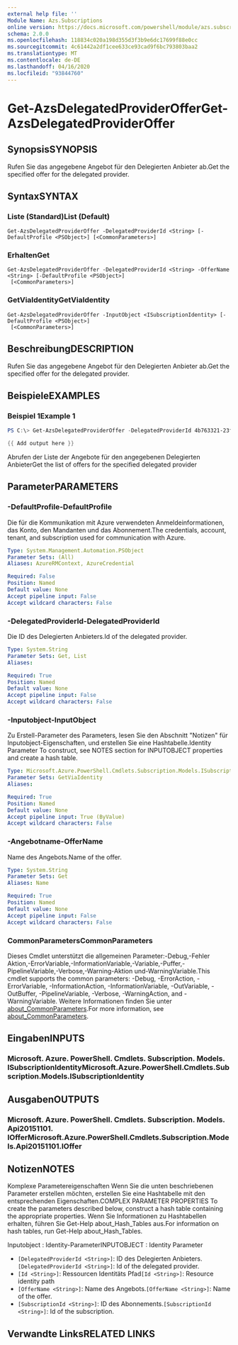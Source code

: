```yaml
---
external help file: ''
Module Name: Azs.Subscriptions
online version: https://docs.microsoft.com/powershell/module/azs.subscriptions/get-azsdelegatedprovideroffer
schema: 2.0.0
ms.openlocfilehash: 118834c020a198d355d3f3b9e6dc17699f88e0cc
ms.sourcegitcommit: 4c61442a2df1cee633ce93cad9f6bc793803baa2
ms.translationtype: MT
ms.contentlocale: de-DE
ms.lasthandoff: 04/16/2020
ms.locfileid: "93844760"
---
```

# <span data-ttu-id="fea58-101">Get-AzsDelegatedProviderOffer</span><span class="sxs-lookup"><span data-stu-id="fea58-101">Get-AzsDelegatedProviderOffer</span></span>

## <span data-ttu-id="fea58-102">Synopsis</span><span class="sxs-lookup"><span data-stu-id="fea58-102">SYNOPSIS</span></span>
<span data-ttu-id="fea58-103">Rufen Sie das angegebene Angebot für den Delegierten Anbieter ab.</span><span class="sxs-lookup"><span data-stu-id="fea58-103">Get the specified offer for the delegated provider.</span></span>

## <span data-ttu-id="fea58-104">Syntax</span><span class="sxs-lookup"><span data-stu-id="fea58-104">SYNTAX</span></span>

### <span data-ttu-id="fea58-105">Liste (Standard)</span><span class="sxs-lookup"><span data-stu-id="fea58-105">List (Default)</span></span>
```
Get-AzsDelegatedProviderOffer -DelegatedProviderId <String> [-DefaultProfile <PSObject>] [<CommonParameters>]
```

### <span data-ttu-id="fea58-106">Erhalten</span><span class="sxs-lookup"><span data-stu-id="fea58-106">Get</span></span>
```
Get-AzsDelegatedProviderOffer -DelegatedProviderId <String> -OfferName <String> [-DefaultProfile <PSObject>]
 [<CommonParameters>]
```

### <span data-ttu-id="fea58-107">GetViaIdentity</span><span class="sxs-lookup"><span data-stu-id="fea58-107">GetViaIdentity</span></span>
```
Get-AzsDelegatedProviderOffer -InputObject <ISubscriptionIdentity> [-DefaultProfile <PSObject>]
 [<CommonParameters>]
```

## <span data-ttu-id="fea58-108">Beschreibung</span><span class="sxs-lookup"><span data-stu-id="fea58-108">DESCRIPTION</span></span>
<span data-ttu-id="fea58-109">Rufen Sie das angegebene Angebot für den Delegierten Anbieter ab.</span><span class="sxs-lookup"><span data-stu-id="fea58-109">Get the specified offer for the delegated provider.</span></span>

## <span data-ttu-id="fea58-110">Beispiele</span><span class="sxs-lookup"><span data-stu-id="fea58-110">EXAMPLES</span></span>

### <span data-ttu-id="fea58-111">Beispiel 1</span><span class="sxs-lookup"><span data-stu-id="fea58-111">Example 1</span></span>
```powershell
PS C:\> Get-AzsDelegatedProviderOffer -DelegatedProviderId 4b763321-23f5-4a45-a44d-9ccfdd705a3d

{{ Add output here }}
```

<span data-ttu-id="fea58-112">Abrufen der Liste der Angebote für den angegebenen Delegierten Anbieter</span><span class="sxs-lookup"><span data-stu-id="fea58-112">Get the list of offers for the specified delegated provider</span></span>

## <span data-ttu-id="fea58-113">Parameter</span><span class="sxs-lookup"><span data-stu-id="fea58-113">PARAMETERS</span></span>

### <span data-ttu-id="fea58-114">-DefaultProfile</span><span class="sxs-lookup"><span data-stu-id="fea58-114">-DefaultProfile</span></span>
<span data-ttu-id="fea58-115">Die für die Kommunikation mit Azure verwendeten Anmeldeinformationen, das Konto, den Mandanten und das Abonnement.</span><span class="sxs-lookup"><span data-stu-id="fea58-115">The credentials, account, tenant, and subscription used for communication with Azure.</span></span>

```yaml
Type: System.Management.Automation.PSObject
Parameter Sets: (All)
Aliases: AzureRMContext, AzureCredential

Required: False
Position: Named
Default value: None
Accept pipeline input: False
Accept wildcard characters: False

```

### <span data-ttu-id="fea58-116">-DelegatedProviderId</span><span class="sxs-lookup"><span data-stu-id="fea58-116">-DelegatedProviderId</span></span>
<span data-ttu-id="fea58-117">Die ID des Delegierten Anbieters.</span><span class="sxs-lookup"><span data-stu-id="fea58-117">Id of the delegated provider.</span></span>

```yaml
Type: System.String
Parameter Sets: Get, List
Aliases:

Required: True
Position: Named
Default value: None
Accept pipeline input: False
Accept wildcard characters: False

```

### <span data-ttu-id="fea58-118">-Inputobject</span><span class="sxs-lookup"><span data-stu-id="fea58-118">-InputObject</span></span>
<span data-ttu-id="fea58-119">Zu Erstell-Parameter des Parameters, lesen Sie den Abschnitt "Notizen" für Inputobject-Eigenschaften, und erstellen Sie eine Hashtabelle.</span><span class="sxs-lookup"><span data-stu-id="fea58-119">Identity Parameter To construct, see NOTES section for INPUTOBJECT properties and create a hash table.</span></span>

```yaml
Type: Microsoft.Azure.PowerShell.Cmdlets.Subscription.Models.ISubscriptionIdentity
Parameter Sets: GetViaIdentity
Aliases:

Required: True
Position: Named
Default value: None
Accept pipeline input: True (ByValue)
Accept wildcard characters: False

```

### <span data-ttu-id="fea58-120">-Angebotname</span><span class="sxs-lookup"><span data-stu-id="fea58-120">-OfferName</span></span>
<span data-ttu-id="fea58-121">Name des Angebots.</span><span class="sxs-lookup"><span data-stu-id="fea58-121">Name of the offer.</span></span>

```yaml
Type: System.String
Parameter Sets: Get
Aliases: Name

Required: True
Position: Named
Default value: None
Accept pipeline input: False
Accept wildcard characters: False

```

### <span data-ttu-id="fea58-122">CommonParameters</span><span class="sxs-lookup"><span data-stu-id="fea58-122">CommonParameters</span></span>
<span data-ttu-id="fea58-123">Dieses Cmdlet unterstützt die allgemeinen Parameter:-Debug,-Fehler Aktion,-ErrorVariable,-InformationVariable,-Variable,-Puffer,-PipelineVariable,-Verbose,-Warning-Aktion und-WarningVariable.</span><span class="sxs-lookup"><span data-stu-id="fea58-123">This cmdlet supports the common parameters: -Debug, -ErrorAction, -ErrorVariable, -InformationAction, -InformationVariable, -OutVariable, -OutBuffer, -PipelineVariable, -Verbose, -WarningAction, and -WarningVariable.</span></span> <span data-ttu-id="fea58-124">Weitere Informationen finden Sie unter [about_CommonParameters](http://go.microsoft.com/fwlink/?LinkID=113216).</span><span class="sxs-lookup"><span data-stu-id="fea58-124">For more information, see [about_CommonParameters](http://go.microsoft.com/fwlink/?LinkID=113216).</span></span>

## <span data-ttu-id="fea58-125">Eingaben</span><span class="sxs-lookup"><span data-stu-id="fea58-125">INPUTS</span></span>

### <span data-ttu-id="fea58-126">Microsoft. Azure. PowerShell. Cmdlets. Subscription. Models. ISubscriptionIdentity</span><span class="sxs-lookup"><span data-stu-id="fea58-126">Microsoft.Azure.PowerShell.Cmdlets.Subscription.Models.ISubscriptionIdentity</span></span>

## <span data-ttu-id="fea58-127">Ausgaben</span><span class="sxs-lookup"><span data-stu-id="fea58-127">OUTPUTS</span></span>

### <span data-ttu-id="fea58-128">Microsoft. Azure. PowerShell. Cmdlets. Subscription. Models. Api20151101. IOffer</span><span class="sxs-lookup"><span data-stu-id="fea58-128">Microsoft.Azure.PowerShell.Cmdlets.Subscription.Models.Api20151101.IOffer</span></span>



## <span data-ttu-id="fea58-129">Notizen</span><span class="sxs-lookup"><span data-stu-id="fea58-129">NOTES</span></span>

<span data-ttu-id="fea58-130">Komplexe Parametereigenschaften Wenn Sie die unten beschriebenen Parameter erstellen möchten, erstellen Sie eine Hashtabelle mit den entsprechenden Eigenschaften.</span><span class="sxs-lookup"><span data-stu-id="fea58-130">COMPLEX PARAMETER PROPERTIES To create the parameters described below, construct a hash table containing the appropriate properties.</span></span> <span data-ttu-id="fea58-131">Wenn Sie Informationen zu Hashtabellen erhalten, führen Sie Get-Help about_Hash_Tables aus.</span><span class="sxs-lookup"><span data-stu-id="fea58-131">For information on hash tables, run Get-Help about_Hash_Tables.</span></span>

<span data-ttu-id="fea58-132">Inputobject <ISubscriptionIdentity> : Identity-Parameter</span><span class="sxs-lookup"><span data-stu-id="fea58-132">INPUTOBJECT <ISubscriptionIdentity>: Identity Parameter</span></span>
  - <span data-ttu-id="fea58-133">`[DelegatedProviderId <String>]`: ID des Delegierten Anbieters.</span><span class="sxs-lookup"><span data-stu-id="fea58-133">`[DelegatedProviderId <String>]`: Id of the delegated provider.</span></span>
  - <span data-ttu-id="fea58-134">`[Id <String>]`: Ressourcen Identitäts Pfad</span><span class="sxs-lookup"><span data-stu-id="fea58-134">`[Id <String>]`: Resource identity path</span></span>
  - <span data-ttu-id="fea58-135">`[OfferName <String>]`: Name des Angebots.</span><span class="sxs-lookup"><span data-stu-id="fea58-135">`[OfferName <String>]`: Name of the offer.</span></span>
  - <span data-ttu-id="fea58-136">`[SubscriptionId <String>]`: ID des Abonnements.</span><span class="sxs-lookup"><span data-stu-id="fea58-136">`[SubscriptionId <String>]`: Id of the subscription.</span></span>

## <span data-ttu-id="fea58-137">Verwandte Links</span><span class="sxs-lookup"><span data-stu-id="fea58-137">RELATED LINKS</span></span>

